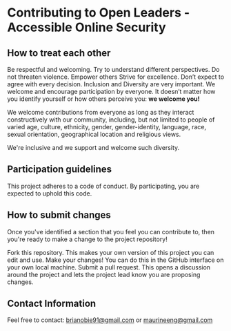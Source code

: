 # Contributing to Open Leaders - Accessible Online Security #



## How to treat each other ##

Be respectful and welcoming. Try to understand different perspectives. Do not threaten violence. 
Empower others Strive for excellence. Don’t expect to agree with every decision. Inclusion and Diversity are very important. We welcome and encourage participation by everyone. 
It doesn’t matter how you identify yourself or how others perceive you: __we welcome you!__

We welcome contributions from everyone as long as they interact constructively with our community, including, but not limited to people of varied age, culture, ethnicity, gender, gender-identity, language, race, sexual orientation, geographical location and religious views.

We're inclusive and we support and welcome such diversity.

## Participation guidelines ##

This project adheres to a code of conduct. By participating, you are expected to uphold this code.

## How to submit changes ## 

Once you've identified a section that you feel you can contribute to, then you're ready to make a change to the project repository!

Fork this repository. This makes your own version of this project you can edit and use. Make your changes! You can do this in the GitHub interface on your own local machine. 
Submit a pull request. This opens a discussion around the project and lets the project lead know you are proposing changes.

## Contact Information ##

Feel free to contact: brianobie91@gmail.com or maurineeng@gmail.com 
